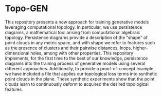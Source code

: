 # Topo-GEN

This repository presents a new approach for training generative models leveraging computational topology. In particular, we use persistence diagrams, a mathematical tool arising from computational algebraic topology. Persistence diagrams provide a description of the "shape" of point clouds in any metric space, and with shape we refer to features such as the presence of clusters and their pairwise distances, loops, higher-dimensional holes, among with other properties. This repository implements, for the first time to the best of our knowledge, persistence diagrams into the training process of generative models using several different approaches. 
Additionally, to provide a proof-of-concept example, we have included a file that applies our topological loss terms into synthetic point clouds in the plane. These synthetic experiments show that the point clouds learn to continuously deform to acquired the desired topological features. 
